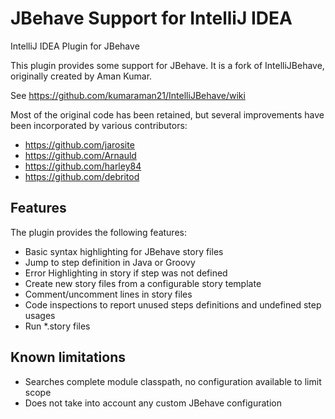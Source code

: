 JBehave Support for IntelliJ IDEA
=================================

IntelliJ IDEA Plugin for JBehave

This plugin provides some support for JBehave.
It is a fork of IntelliJBehave, originally created by Aman Kumar.

See https://github.com/kumaraman21/IntelliJBehave/wiki
    
Most of the original code has been retained, but several improvements have been incorporated by various contributors:
* https://github.com/jarosite
* https://github.com/Arnauld
* https://github.com/harley84
* https://github.com/debritod
    
Features
--------
The plugin provides the following features:
* Basic syntax highlighting for JBehave story files
* Jump to step definition in Java or Groovy
* Error Highlighting in story if step was not defined
* Create new story files from a configurable story template
* Comment/uncomment lines in story files
* Code inspections to report unused steps definitions and undefined step usages
* Run *.story files

Known limitations
-----------------
* Searches complete module classpath, no configuration available to limit scope
* Does not take into account any custom JBehave configuration
